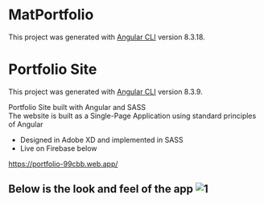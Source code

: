 # MatPortfolio

This project was generated with [Angular CLI](https://github.com/angular/angular-cli) version 8.3.18.

# Portfolio Site

This project was generated with [Angular CLI](https://github.com/angular/angular-cli) version 8.3.9.

Portfolio Site built with Angular and SASS</br>
The website is built as a Single-Page Application using standard principles of Angular
- Designed in Adobe XD and implemented in SASS
- Live on Firebase below

https://portfolio-99cbb.web.app/

Below is the look and feel of the app
![1](https://github.com/pandyama/Portfolio-Site/blob/master/Capture.PNG)
---
